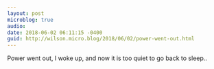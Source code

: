 ```yaml
---
layout: post
microblog: true
audio: 
date: 2018-06-02 06:11:15 -0400
guid: http://wilson.micro.blog/2018/06/02/power-went-out.html
---
```

Power went out, I woke up, and now it is too quiet to go back to sleep..
